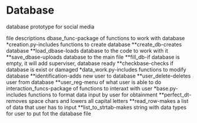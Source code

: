 # Database
database prototype for social media


file descriptions
dbase_func-package of functions to work with database
    *creation.py-includes functions to create database
        **create_db-creates database
        **load_dbase-loads database to the code to work with it
        **save_dbase-uploads database to the main file
        **fill_db-if database is empty, it will add superviser, database ready
        **checkbase-checks if database is exist or damaged
    *data_work.py-includes functions to modify database
        **identification-adds new user to database
        **user_delete-deletes user from database
        **user_reg-menu of what user is able to do
interaction_funcs-package of functions to interaxt with user
    *base.py-includes functions to format data input by user for obtainment
        **perfect_dt-removes space chars and lowers all capital letters
        **read_row-makes a list of data that user has to input
        **list_to_strtab-makes string with data types for user to put fot the database file